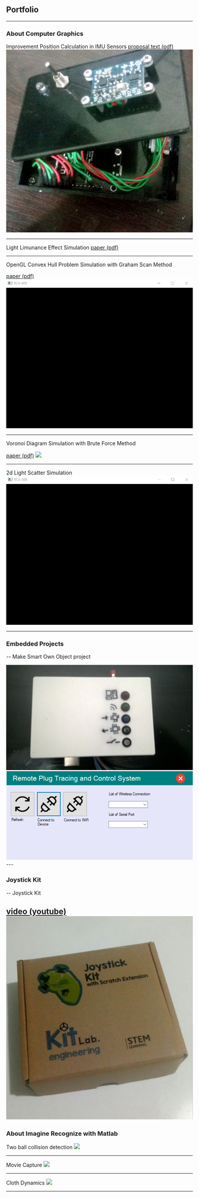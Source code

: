 ## Portfolio

---

### About Computer Graphics

Improvement Position Calculation in IMU Sensors
[proposal text (pdf)](https://github.com/caginagirdemir/illumination-2d-plot-paper/blob/master/CMP715%20Paper.pdf)
<img src="images/data_collection_station.jpg?raw=true"/>

---

Light Limunance Effect Simulation
[paper (pdf)](https://github.com/caginagirdemir/illumination-2d-plot-paper/blob/master/CMP715%20Paper.pdf)

---

OpenGL Convex Hull Problem Simulation with Graham Scan Method 

[paper (pdf)](report_convexhull.pdf)
<img src="images/convex_hull.gif?raw=true"/>

---

Voronoi Diagram Simulation with Brute Force Method

[paper (pdf)](voronoi_diagram.pdf)
<img src="images/voronoi_diagram.gif?raw=true"/>

---
2d Light Scatter Simulation
<img src="images/light_scatter.gif?raw=true"/>

---

### Embedded Projects

--
Make Smart Own Object project

<img src="images/project.jpg?raw=true"/>
<img src="images/program.png?raw=true"/>
---

### Joystick Kit

--
Joystick Kit

[video (youtube)](https://www.youtube.com/watch?v=yPofXKxQU7Q)
<img src="images/joystick.jpeg?raw=true"/>
---

### About Imagine Recognize with Matlab

Two ball collision detection
<img src="images/collision_detection.gif?raw=true"/>

---

Movie Capture
<img src="images/movie_capture.gif?raw=true"/>

---

Cloth Dynamics
<img src="images/cloth_dynamics.gif?raw=true"/>




---
<p style="font-size:11px"></p>


